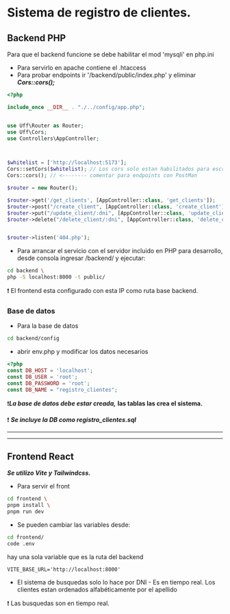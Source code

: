 # Sistema de registro de clientes.

## Backend PHP

Para que el backend funcione se debe habilitar el mod 'mysqli' en php.ini

- Para servirlo en apache contiene el .htaccess
- Para probar endpoints ir '/backend/public/index.php' y eliminar **_Cors::cors();_**

```php
<?php

include_once __DIR__ . "./../config/app.php";


use Uff\Router as Router;
use Uff\Cors;
use Controllers\AppController;



$whitelist = ['http://localhost:5173'];
Cors::setCors($whitelist); // Los cors solo estan habilitados para escrituras. Para inhabilitar la lectura es preferible agregar un middleware
Cors::cors(); // <-------- comentar para endpoints con PostMan

$router = new Router();

$router->get('/get_clients', [AppController::class, 'get_clients']);
$router->post("/create_client", [AppController::class, 'create_client']);
$router->put("/update_client/:dni", [AppController::class, 'update_client']);
$router->delete("/delete_client/:dni", [AppController::class, 'delete_client']);


$router->listen('404.php');

```

- Para arrancar el servicio con el servidor incluido en PHP para desarrollo, desde consola ingresar /backend/ y ejecutar:

```bash
cd backend \
php -S localhost:8000 -t public/
```

❗ El frontend esta configurado con esta IP como ruta base backend.

### Base de datos

- Para la base de datos

```bash
cd backend/config
```

- abrir env.php y modificar los datos necesarios

```php
<?php
const DB_HOST = 'localhost';
const DB_USER = 'root';
const DB_PASSWORD = 'root';
const DB_NAME = "registro_clientes";

```

❗**_La base de datos debe estar creada,_** **las tablas las crea el sistema.**

❗ **_Se incluye la DB como registro_clientes.sql_**

---

---

## Frontend React

**_Se utilizo Vite y Tailwindcss._**

- Para servir el front

```sh
cd frontend \
pnpm install \
pnpm run dev
```

- Se pueden cambiar las variables desde:

```bash
cd frontend/
code .env
```

hay una sola variable que es la ruta del backend

```env
VITE_BASE_URL='http://localhost:8000'
```

- El sistema de busquedas solo lo hace por DNI - Es en tiempo real. Los clientes estan ordenados alfabéticamente por el apellido

❗ Las busquedas son en tiempo real.
